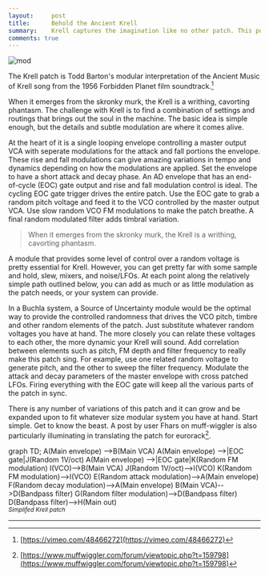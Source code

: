 ```yaml
---
layout:     post
title:      Behold the Ancient Krell
summary:    Krell captures the imagination like no other patch. This post is an attempt to lay it out simply.
comments: true
---
```

<img src="{{ site.baseurl }}/images/mod5.jpg" alt="mod" class="avatar" />

The Krell patch is Todd Barton's modular interpretation of the Ancient Music of Krell song from the 1956 Forbidden Planet film soundtrack.[^1]

When it emerges from the skronky murk, the Krell is a writhing, cavorting phantasm. The challenge with Krell is to find a combination of settings and routings that brings out the soul in the machine. The basic idea is simple enough, but the details and subtle modulation are where it comes alive. 

At the heart of it is a single looping envelope controlling a master output VCA with seperate modulations for the attack and fall portions the envelope. These rise and fall modulations can give amazing variations in tempo and dynamics depending on how the modulations are applied. Set the envelope to have a short attack and decay phase. An AD envelope that has an end-of-cycle (EOC) gate output and rise and fall modulation control is ideal. The cycling EOC gate trigger drives the entire patch. Use the EOC gate to grab a random pitch voltage and feed it to the VCO controlled by the master output VCA. Use slow random VCO FM modulations to make the patch breathe. A final random modulated filter adds timbral variation. 

>When it emerges from the skronky murk, the Krell is a writhing, cavorting phantasm.

A module that provides some level of control over a random voltage is pretty essential for Krell. However, you can get pretty far with some sample and hold, slew, mixers, and noise/LFOs. At each point along the relatively simple path outlined below, you can add as much or as little modulation as the patch needs, or your system can provide. 

In a Buchla system, a Source of Uncertainty module would be the optimal way to provide the controlled randomness that drives the VCO pitch, timbre and other random elements of the patch. Just substitute whatever random voltages you have at hand. The more closely you can relate these voltages to each other, the more dynamic your Krell will sound. Add correlation between elements such as pitch, FM depth and filter frequency to really make this patch sing. For example, use one related random voltage to generate pitch, and the other to sweep the filter frequency. Modulate the attack and decay parameters of the master envelope with cross patched LFOs. Firing everything with the EOC gate will keep all the various parts of the patch in sync.

There is any number of variations of this patch and it can grow and be expanded upon to fit whatever size modular system you have at hand. Start simple. Get to know the beast.  A post by user Fhars on muff-wiggler is also particularly illuminating in translating the patch for eurorack[^2].


[//]: <> (https://knsv.github.io/mermaid/#styling-and-classes)
<div class="mermaid">
graph TD;
A(Main envelope) -->B(Main VCA)
A(Main envelope) -->|EOC gate|J(Random 1V/oct)
A(Main envelope) -->|EOC gate|K(Random FM modulation)
I(VCO)-->B(Main VCA)
J(Random 1V/oct)-->I(VCO)
K(Random FM modulation)-->I(VCO)
E(Random attack modulation)-->A(Main envelope)
F(Random decay modulation)-->A(Main envelope)
B(Main VCA)-->D(Bandpass filter)
G(Random filter modulation)-->D(Bandpass filter)
D(Bandpass filter)-->H(Main out)
</div>
<sup><i>Simplifed Krell patch</i></sup>


---
[^1]: [https://vimeo.com/48466272](https://vimeo.com/48466272)
[^2]:[https://www.muffwiggler.com/forum/viewtopic.php?t=159798](https://www.muffwiggler.com/forum/viewtopic.php?t=159798)